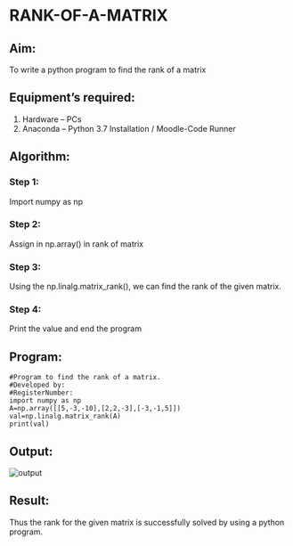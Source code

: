 # RANK-OF-A-MATRIX
## Aim:
To write a python program to find the rank of a matrix
## Equipment’s required:
1. 	Hardware – PCs
2. 	Anaconda – Python 3.7 Installation / Moodle-Code Runner
## Algorithm:
### Step 1: 
Import numpy as np
### Step 2: 
Assign in np.array() in rank of matrix
### Step 3:
 Using the np.linalg.matrix_rank(), we can find the rank of the given matrix.
### Step 4: 
Print the value and end the program
## Program:
```
#Program to find the rank of a matrix.
#Developed by: 
#RegisterNumber:
import numpy as np
A=np.array([[5,-3,-10],[2,2,-3],[-3,-1,5]])
val=np.linalg.matrix_rank(A)
print(val)
```
## Output:

![output](./maths222.png![maths222](https://user-images.githubusercontent.com/94184990/144447323-80731adf-040d-488e-8b34-4db5caa5f52d.PNG)
)
## Result:
Thus the rank for the given matrix is successfully solved by  using a python program.

